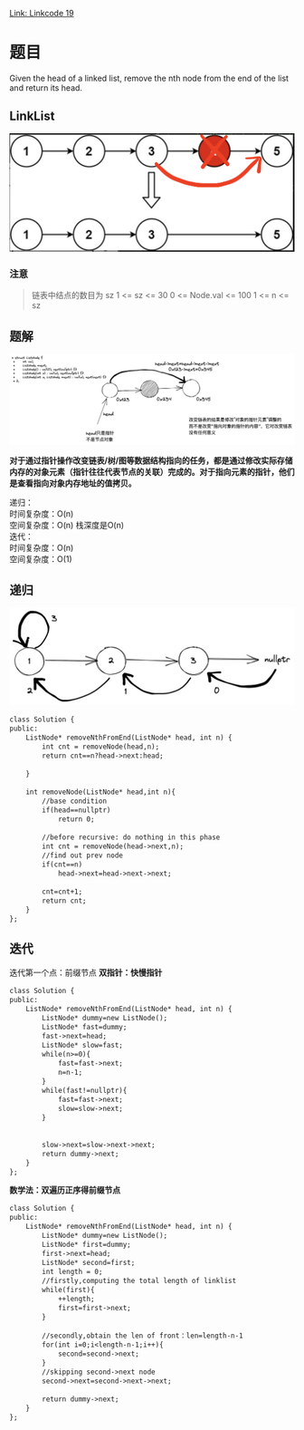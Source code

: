 [Link: Linkcode 19](https://leetcode.cn/problems/remove-nth-node-from-end-of-list/)

# 题目

Given the head of a linked list, remove the nth node from the end of the list and return its head.

## LinkList
<img src="../img/19.Remove Nth Node From End.png">

### 注意
> 链表中结点的数目为 sz
1 <= sz <= 30
0 <= Node.val <= 100
1 <= n <= sz

## 题解

![](../img/19.Change%20the%20LinkList.png)


**对于通过指针操作改变链表/树/图等数据结构指向的任务，都是通过修改实际存储内存的对象元素（指针往往代表节点的关联）完成的。对于指向元素的指针，他们是查看指向对象内存地址的值拷贝。**

递归：\
时间复杂度：O(n) \
空间复杂度：O(n) 栈深度是O(n) \
迭代：\
时间复杂度：O(n) \
空间复杂度：O(1)

## 递归
![](../Img/19.Recursive%20method.png)
```
class Solution {
public:
    ListNode* removeNthFromEnd(ListNode* head, int n) {
        int cnt = removeNode(head,n);
        return cnt==n?head->next:head;
        
    }

    int removeNode(ListNode* head,int n){
        //base condition
        if(head==nullptr)
            return 0;
        
        //before recursive: do nothing in this phase
        int cnt = removeNode(head->next,n);
        //find out prev node
        if(cnt==n)
            head->next=head->next->next;

        cnt=cnt+1;
        return cnt;
    }
};
```

## 迭代
迭代第一个点：前缀节点
**双指针：快慢指针**

```
class Solution {
public:
    ListNode* removeNthFromEnd(ListNode* head, int n) {
        ListNode* dummy=new ListNode();
        ListNode* fast=dummy;
        fast->next=head;
        ListNode* slow=fast;
        while(n>=0){
            fast=fast->next;
            n=n-1;
        }
        while(fast!=nullptr){
            fast=fast->next;
            slow=slow->next;
        }


        slow->next=slow->next->next;
        return dummy->next;
    }
};
```
**数学法：双遍历正序得前缀节点**
```
class Solution {
public:
    ListNode* removeNthFromEnd(ListNode* head, int n) {
        ListNode* dummy=new ListNode();
        ListNode* first=dummy;
        first->next=head;
        ListNode* second=first;
        int length = 0;
        //firstly,computing the total length of linklist
        while(first){
            ++length;
            first=first->next;
        }

        //secondly,obtain the len of front：len=length-n-1 
        for(int i=0;i<length-n-1;i++){
            second=second->next;
        }
        //skipping second->next node 
        second->next=second->next->next;

        return dummy->next;
    }
};
```